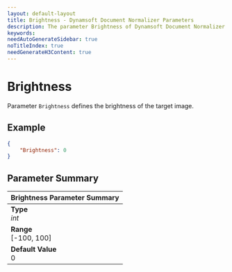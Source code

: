 ```yaml
---
layout: default-layout
title: Brightness - Dynamsoft Document Normalizer Parameters
description: The parameter Brightness of Dynamsoft Document Normalizer defines the brightness of the image.
keywords:
needAutoGenerateSidebar: true
noTitleIndex: true
needGenerateH3Content: true
---
```


# Brightness

Parameter `Brightness` defines the brightness of the target image.

## Example

```json
{
    "Brightness": 0
}
```

## Parameter Summary

| Brightness Parameter Summary |
| :------------- |
| **Type**<br>*int* |
| **Range**<br>[-100, 100] |
| **Default Value**<br>0 |
